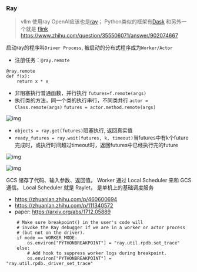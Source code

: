 ### Ray

> vllm 使用ray OpenAI应该也是[ray](https://github.com/ray-project/ray)； Python类似的框架有[Dask](https://github.com/dask/dask) 和另外一个就是 [flink](https://github.com/apache/flink)
> https://www.zhihu.com/question/355506071/answer/902074667

启动ray的程序叫`Driver Process`, 被启动的分布式程序成为`Worker/Actor`

- 注册任务：`@ray.remote`

```
@ray.remote
def f(x):
    return x * x
```

- 非阻塞执行普通函数，并行执行 `futures=f.remote(args)`  
- 执行类的方法，同一个类的执行串行，不同类并行 `actor = Class.remote(args)` `futures = actor.method.remote(args)`  

![img](https://pic3.zhimg.com/v2-01eb40db2ce79bd607378a10057a82ba_r.jpg)

- `objects = ray.get(futures)`阻塞执行,  返回真实值
- `ready_futures = ray.wait(futures, k, timeout)`当futures中有k个future完成时，或执行时间超过timeout时，返回futures中已经执行完的future

![img](https://pic2.zhimg.com/v2-dda04ba8e907cb0790d707012acd2911_r.jpg)

![img](https://pic1.zhimg.com/v2-cbe42bc877209b3abbfd2e8fa8a11d50_r.jpg)

GCS 储存了代码、输入参数、返回值。
Worker 通过 Local Scheduler 来和 GCS 通信。
Local Scheduler 就是 Raylet， 是单机上的基础调度服务

- https://zhuanlan.zhihu.com/p/460600694
- https://zhuanlan.zhihu.com/p/111340572
- paper: https://arxiv.org/abs/1712.05889



```
    # Make sure breakpoint() in the user's code will
    # invoke the Ray debugger if we are in a worker or actor process
    # (but not on the driver).
    if mode == WORKER_MODE:
        os.environ["PYTHONBREAKPOINT"] = "ray.util.rpdb.set_trace"
    else:
        # Add hook to suppress worker logs during breakpoint.
        os.environ["PYTHONBREAKPOINT"] = "ray.util.rpdb._driver_set_trace"
```
